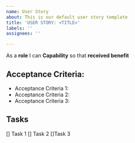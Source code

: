 ```yaml
---
name: User Story
about: This is our default user story template
title: 'USER STORY: <TITLE>'
labels: ''
assignees: ''

---
```


As a **role** I can **Capability** so that **received benefit**

## Acceptance Criteria:
- Acceptance Criteria 1: 
- Acceptance Criteria 2: 
- Acceptance Criteria 3: 

## Tasks
[] Task 1
[] Task 2
[]Task 3

